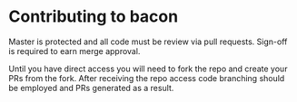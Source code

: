 # Contributing to bacon

Master is protected and all code must be review via pull requests. Sign-off is required to earn merge approval. 

Until you have direct access you will need to fork the repo and create your PRs from the fork. After receiving the repo access code branching should be employed and PRs generated as a result.